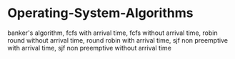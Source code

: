 # Operating-System-Algorithms

banker's algorithm,
fcfs with arrival time,
fcfs without arrival time,
robin round without arrival time,
round robin with arrival time,
sjf non preemptive with arrival time,
sjf non preemptive without arrival time
